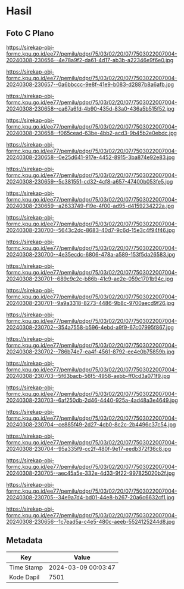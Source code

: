# Hasil

## Foto C Plano

https://sirekap-obj-formc.kpu.go.id/ee77/pemilu/pdpr/75/03/02/20/07/7503022007004-20240308-230656--4e78a9f2-da61-4d17-ab3b-a22346e9f6e0.jpg

https://sirekap-obj-formc.kpu.go.id/ee77/pemilu/pdpr/75/03/02/20/07/7503022007004-20240308-230657--0a6bbccc-9e8f-41e9-b083-d2887b8a6afb.jpg

https://sirekap-obj-formc.kpu.go.id/ee77/pemilu/pdpr/75/03/02/20/07/7503022007004-20240308-230658--ca67a6fd-4b90-435d-83a0-436a5b515f52.jpg

https://sirekap-obj-formc.kpu.go.id/ee77/pemilu/pdpr/75/03/02/20/07/7503022007004-20240308-230658--f065cead-63be-4bb2-acd3-9b45b2e0ebdc.jpg

https://sirekap-obj-formc.kpu.go.id/ee77/pemilu/pdpr/75/03/02/20/07/7503022007004-20240308-230658--0e25d641-917e-4452-8915-3ba874e92e83.jpg

https://sirekap-obj-formc.kpu.go.id/ee77/pemilu/pdpr/75/03/02/20/07/7503022007004-20240308-230659--5c381551-cd32-4cf8-a657-47400b053fe5.jpg

https://sirekap-obj-formc.kpu.go.id/ee77/pemilu/pdpr/75/03/02/20/07/7503022007004-20240308-230659--a2633749-f19e-4f00-ad95-d4159234222a.jpg

https://sirekap-obj-formc.kpu.go.id/ee77/pemilu/pdpr/75/03/02/20/07/7503022007004-20240308-230700--5643c2dc-8683-40d7-9c6d-15e3c4f94f46.jpg

https://sirekap-obj-formc.kpu.go.id/ee77/pemilu/pdpr/75/03/02/20/07/7503022007004-20240308-230700--4e35ecdc-6806-478a-a589-153f5da26583.jpg

https://sirekap-obj-formc.kpu.go.id/ee77/pemilu/pdpr/75/03/02/20/07/7503022007004-20240308-230701--689c9c2c-b86b-41c9-ae2e-059c1701b94c.jpg

https://sirekap-obj-formc.kpu.go.id/ee77/pemilu/pdpr/75/03/02/20/07/7503022007004-20240308-230701--9a9a3318-8273-4486-9b8c-9700aecd9f26.jpg

https://sirekap-obj-formc.kpu.go.id/ee77/pemilu/pdpr/75/03/02/20/07/7503022007004-20240308-230702--354a7558-b596-4ebd-a9f9-67c07995f867.jpg

https://sirekap-obj-formc.kpu.go.id/ee77/pemilu/pdpr/75/03/02/20/07/7503022007004-20240308-230702--786b74e7-ea4f-4561-8792-ee4e0b75859b.jpg

https://sirekap-obj-formc.kpu.go.id/ee77/pemilu/pdpr/75/03/02/20/07/7503022007004-20240308-230703--5f63bacb-56f5-4958-aebb-ff0cd3a071f9.jpg

https://sirekap-obj-formc.kpu.go.id/ee77/pemilu/pdpr/75/03/02/20/07/7503022007004-20240308-230703--6af250db-2d46-4440-925a-4ad48a3e4649.jpg

https://sirekap-obj-formc.kpu.go.id/ee77/pemilu/pdpr/75/03/02/20/07/7503022007004-20240308-230704--ce885f49-2d27-4cb0-8c2c-2b4496c37c54.jpg

https://sirekap-obj-formc.kpu.go.id/ee77/pemilu/pdpr/75/03/02/20/07/7503022007004-20240308-230704--95a335f9-cc2f-480f-9e17-eedb372f36c8.jpg

https://sirekap-obj-formc.kpu.go.id/ee77/pemilu/pdpr/75/03/02/20/07/7503022007004-20240308-230705--aec45a5e-332e-4d33-9f22-997825020b2f.jpg

https://sirekap-obj-formc.kpu.go.id/ee77/pemilu/pdpr/75/03/02/20/07/7503022007004-20240308-230705--34e9a7d4-bd01-44e8-b267-20a6c6632cf1.jpg

https://sirekap-obj-formc.kpu.go.id/ee77/pemilu/pdpr/75/03/02/20/07/7503022007004-20240308-230656--1c7ead5a-c4e5-480c-aeeb-5524125244d8.jpg


## Metadata

| Key        | Value               |
| ---------- | ------------------- |
| Time Stamp | 2024-03-09 00:03:47 |
| Kode Dapil | 7501                |



